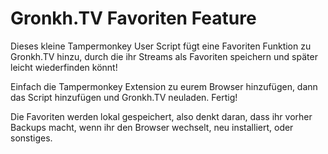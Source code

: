 # Gronkh.TV Favoriten Feature

Dieses kleine Tampermonkey User Script fügt eine Favoriten Funktion zu Gronkh.TV hinzu, durch die ihr Streams als Favoriten speichern und später leicht wiederfinden könnt!

Einfach die Tampermonkey Extension zu eurem Browser hinzufügen, dann das Script hinzufügen und Gronkh.TV neuladen. Fertig!

Die Favoriten werden lokal gespeichert, also denkt daran, dass ihr vorher Backups macht, wenn ihr den Browser wechselt, neu installiert, oder sonstiges.
